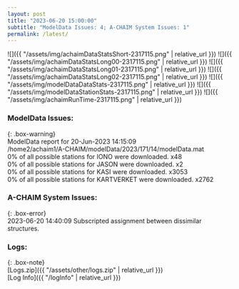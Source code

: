 ```yaml
---
layout: post
title: "2023-06-20 15:00:00"
subtitle: "ModelData Issues: 4; A-CHAIM System Issues: 1"
permalink: /latest/
---
```


![]({{ "/assets/img/achaimDataStatsShort-2317115.png" | relative_url }})
![]({{ "/assets/img/achaimDataStatsLong00-2317115.png" | relative_url }})
![]({{ "/assets/img/achaimDataStatsLong01-2317115.png" | relative_url }})
![]({{ "/assets/img/achaimDataStatsLong02-2317115.png" | relative_url }})
![]({{ "/assets/img/modelDataDataStats-2317115.png" | relative_url }})
![]({{ "/assets/img/modelDataStationStats-2317115.png" | relative_url }})
![]({{ "/assets/img/achaimRunTime-2317115.png" | relative_url }})


### ModelData Issues:  
  
{: .box-warning}  
 ModelData report for 20-Jun-2023 14:15:09   
 /home2/achaim1/A-CHAIM/modelData/2023/171/14/modelData.mat   
 0% of all possible stations for IONO were downloaded. x48   
 0% of all possible stations for JASON were downloaded. x2   
 0% of all possible stations for KASI were downloaded. x3053   
 0% of all possible stations for KARTVERKET were downloaded. x2762   
  
### A-CHAIM System Issues:  
  
{: .box-error}  
2023-06-20 14:40:09 Subscripted assignment between dissimilar structures.  

### Logs:  
  
{: .box-note}  
[Logs.zip]({{ "/assets/other/logs.zip" | relative_url }})  
[Log Info]({{ "/logInfo" | relative_url }})  
